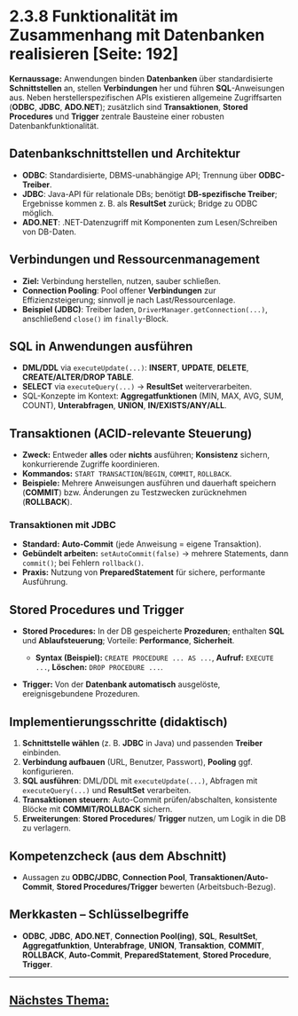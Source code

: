 # 2.3.8 Funktionalität im Zusammenhang mit Datenbanken realisieren [Seite: 192]

**Kernaussage:** Anwendungen binden **Datenbanken** über standardisierte **Schnittstellen** an, stellen **Verbindungen** her und führen **SQL**-Anweisungen aus. Neben herstellerspezifischen APIs existieren allgemeine Zugriffsarten (**ODBC**, **JDBC**, **ADO.NET**); zusätzlich sind **Transaktionen**, **Stored Procedures** und **Trigger** zentrale Bausteine einer robusten Datenbankfunktionalität. 

## Datenbankschnittstellen und Architektur

* **ODBC**: Standardisierte, DBMS-unabhängige API; Trennung über **ODBC-Treiber**.
* **JDBC**: Java-API für relationale DBs; benötigt **DB-spezifische Treiber**; Ergebnisse kommen z. B. als **ResultSet** zurück; Bridge zu ODBC möglich.
* **ADO.NET**: .NET-Datenzugriff mit Komponenten zum Lesen/Schreiben von DB-Daten. 

## Verbindungen und Ressourcenmanagement

* **Ziel:** Verbindung herstellen, nutzen, sauber schließen.
* **Connection Pooling**: Pool offener **Verbindungen** zur Effizienzsteigerung; sinnvoll je nach Last/Ressourcenlage.
* **Beispiel (JDBC)**: Treiber laden, `DriverManager.getConnection(...)`, anschließend `close()` im `finally`-Block. 

## SQL in Anwendungen ausführen

* **DML/DDL** via `executeUpdate(...)`: **INSERT**, **UPDATE**, **DELETE**, **CREATE/ALTER/DROP TABLE**.
* **SELECT** via `executeQuery(...)` → **ResultSet** weiterverarbeiten.
* SQL-Konzepte im Kontext: **Aggregatfunktionen** (MIN, MAX, AVG, SUM, COUNT), **Unterabfragen**, **UNION**, **IN/EXISTS/ANY/ALL**. 

## Transaktionen (ACID-relevante Steuerung)

* **Zweck:** Entweder **alles** oder **nichts** ausführen; **Konsistenz** sichern, konkurrierende Zugriffe koordinieren.
* **Kommandos:** `START TRANSACTION`/`BEGIN`, `COMMIT`, `ROLLBACK`.
* **Beispiele:** Mehrere Anweisungen ausführen und dauerhaft speichern (**COMMIT**) bzw. Änderungen zu Testzwecken zurücknehmen (**ROLLBACK**). 

### Transaktionen mit JDBC

* **Standard:** **Auto-Commit** (jede Anweisung = eigene Transaktion).
* **Gebündelt arbeiten:** `setAutoCommit(false)` → mehrere Statements, dann `commit()`; bei Fehlern `rollback()`.
* **Praxis:** Nutzung von **PreparedStatement** für sichere, performante Ausführung. 

## Stored Procedures und Trigger

* **Stored Procedures:** In der DB gespeicherte **Prozeduren**; enthalten **SQL** und **Ablaufsteuerung**; Vorteile: **Performance**, **Sicherheit**.

  * **Syntax (Beispiel):** `CREATE PROCEDURE ... AS ...`, **Aufruf:** `EXECUTE ...`, **Löschen:** `DROP PROCEDURE ...`.
* **Trigger:** Von der **Datenbank automatisch** ausgelöste, ereignisgebundene Prozeduren.

## Implementierungsschritte (didaktisch)

1. **Schnittstelle wählen** (z. B. **JDBC** in Java) und passenden **Treiber** einbinden. 
2. **Verbindung aufbauen** (URL, Benutzer, Passwort), **Pooling** ggf. konfigurieren. 
3. **SQL ausführen**: DML/DDL mit `executeUpdate(...)`, Abfragen mit `executeQuery(...)` und **ResultSet** verarbeiten. 
4. **Transaktionen steuern**: Auto-Commit prüfen/abschalten, konsistente Blöcke mit **COMMIT/ROLLBACK** sichern. 
5. **Erweiterungen**: **Stored Procedures**/ **Trigger** nutzen, um Logik in die DB zu verlagern. 

## Kompetenzcheck (aus dem Abschnitt)

* Aussagen zu **ODBC/JDBC**, **Connection Pool**, **Transaktionen/Auto-Commit**, **Stored Procedures/Trigger** bewerten (Arbeitsbuch-Bezug). 

## Merkkasten – Schlüsselbegriffe

* **ODBC**, **JDBC**, **ADO.NET**, **Connection Pool(ing)**, **SQL**, **ResultSet**, **Aggregatfunktion**, **Unterabfrage**, **UNION**, **Transaktion**, **COMMIT**, **ROLLBACK**, **Auto-Commit**, **PreparedStatement**, **Stored Procedure**, **Trigger**.

---

## [Nächstes Thema:](../2.4_Funktionalitaet_von_Softwarekomponenten_testen/)